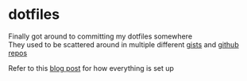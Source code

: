# dotfiles

Finally got around to committing my dotfiles somewhere      
They used to be scattered around in multiple different [gists](https://gist.github.com/MahmoudDolah/6a5df2078ea059156bd1eaa1804f426c) and [github repos](https://github.com/MahmoudDolah/vimrc)

Refer to this [blog post](https://developer.atlassian.com/blog/2016/02/best-way-to-store-dotfiles-git-bare-repo/) for how everything is set up
